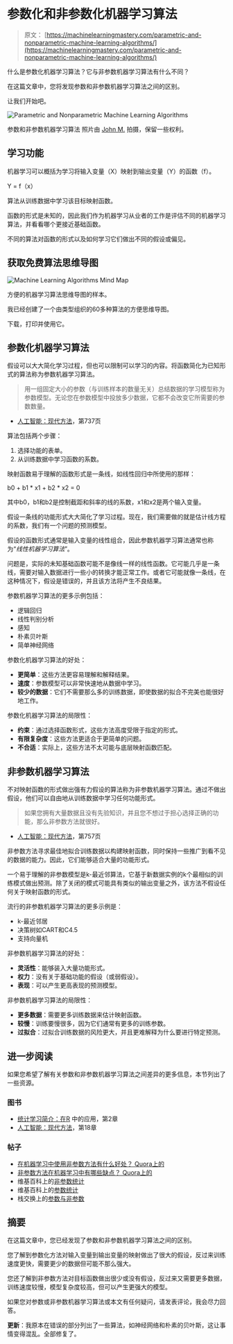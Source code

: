 # 参数化和非参数化机器学习算法

> 原文： [https://machinelearningmastery.com/parametric-and-nonparametric-machine-learning-algorithms/](https://machinelearningmastery.com/parametric-and-nonparametric-machine-learning-algorithms/)

什么是参数化机器学习算法？它与非参数机器学习算法有什么不同？

在这篇文章中，您将发现参数和非参数机器学习算法之间的区别。

让我们开始吧。

![Parametric and Nonparametric Machine Learning Algorithms](img/b326598ff8e5e20a2984032cbe165115.jpg)

参数和非参数机器学习算法
照片由 [John M.](https://www.flickr.com/photos/luxxeon/8251183362) 拍摄，保留一些权利。

## 学习功能

机器学习可以概括为学习将输入变量（X）映射到输出变量（Y）的函数（f）。

Y = f（x）

算法从训练数据中学习该目标映射函数。

函数的形式是未知的，因此我们作为机器学习从业者的工作是评估不同的机器学习算法，并看看哪个更接近基础函数。

不同的算法对函数的形式以及如何学习它们做出不同的假设或偏见。

## 获取免费算法思维导图

![Machine Learning Algorithms Mind Map](img/2ce1275c2a1cac30a9f4eea6edd42d61.jpg)

方便的机器学习算法思维导图的样本。

我已经创建了一个由类型组织的60多种算法的方便思维导图。

下载，打印并使用它。

## 参数化机器学习算法

假设可以大大简化学习过程，但也可以限制可以学习的内容。将函数简化为已知形式的算法称为参数机器学习算法。

> 用一组固定大小的参数（与训练样本的数量无关）总结数据的学习模型称为参数模型。无论您在参数模型中投放多少数据，它都不会改变它所需要的参数数量。

- [人工智能：现代方法](http://www.amazon.com/dp/0136042597?tag=inspiredalgor-20)，第737页

算法包括两个步骤：

1.  选择功能的表单。
2.  从训练数据中学习函数的系数。

映射函数易于理解的函数形式是一条线，如线性回归中所使用的那样：

b0 + b1 * x1 + b2 * x2 = 0

其中b0，b1和b2是控制截距和斜率的线的系数，x1和x2是两个输入变量。

假设一条线的功能形式大大简化了学习过程。现在，我们需要做的就是估计线方程的系数，我们有一个问题的预测模型。

假设的函数形式通常是输入变量的线性组合，因此参数机器学习算法通常也称为“_线性机器学习算法_”。

问题是，实际的未知基础函数可能不是像线一样的线性函数。它可能几乎是一条线，需要对输入数据进行一些小的转换才能正常工作。或者它可能就像一条线，在这种情况下，假设是错误的，并且该方法将产生不良结果。

参数机器学习算法的更多示例包括：

*   逻辑回归
*   线性判别分析
*   感知
*   朴素贝叶斯
*   简单神经网络

参数化机器学习算法的好处：

*   **更简单**：这些方法更容易理解和解释结果。
*   **速度**：参数模型可以非常快速地从数据中学习。
*   **较少的数据**：它们不需要那么多的训练数据，即使数据的拟合不完美也能很好地工作。

参数化机器学习算法的局限性：

*   **约束**：通过选择函数形式，这些方法高度受限于指定的形式。
*   **有限复杂度**：这些方法更适合于更简单的问题。
*   **不合适**：实际上，这些方法不太可能与底层映射函数匹配。

## 非参数机器学习算法

不对映射函数的形式做出强有力假设的算法称为非参数机器学习算法。通过不做出假设，他们可以自由地从训练数据中学习任何功能形式。

> 如果您拥有大量数据且没有先验知识，并且您不想过于担心选择正确的功能，那么非参数方法就很好。

- [人工智能：现代方法](http://www.amazon.com/dp/0136042597?tag=inspiredalgor-20)，第757页

非参数方法寻求最佳地拟合训练数据以构建映射函数，同时保持一些推广到看不见的数据的能力。因此，它们能够适合大量的功能形式。

一个易于理解的非参数模型是k-最近邻算法，它基于新数据实例的k个最相似的训练模式做出预测。除了关闭的模式可能具有类似的输出变量之外，该方法不假设任何关于映射函数的形式。

流行的非参数机器学习算法的更多示例是：

*   k-最近邻居
*   决策树如CART和C4.5
*   支持向量机

非参数机器学习算法的好处：

*   **灵活性**：能够装入大量功能形式。
*   **权力**：没有关于基础功能的假设（或弱假设）。
*   **表现**：可以产生更高表现的预测模型。

非参数机器学习算法的局限性：

*   **更多数据**：需要更多训练数据来估计映射函数。
*   **较慢**：训练要慢很多，因为它们通常有更多的训练参数。
*   **过拟合**：过拟合训练数据的风险更大，并且更难解释为什么要进行特定预测。

## 进一步阅读

如果您希望了解有关参数和非参数机器学习算法之间差异的更多信息，本节列出了一些资源。

### 图书

*   [统计学习简介：在R](http://www.amazon.com/dp/1461471370?tag=inspiredalgor-20) 中的应用，第2章
*   [人工智能：现代方法](http://www.amazon.com/dp/0136042597?tag=inspiredalgor-20)，第18章

### 帖子

*   [在机器学习中使用非参数方法有什么好处？ Quora上的](https://www.quora.com/What-are-the-advantages-of-using-non-parametric-methods-in-machine-learning)
*   [非参数方法在机器学习中有哪些缺点？ Quora上的](https://www.quora.com/What-are-the-disadvantages-of-non-parametric-methods-in-machine-learning)
*   维基百科上的[非参数统计](https://en.wikipedia.org/wiki/Nonparametric_statistics)
*   维基百科上的[参数统计](https://en.wikipedia.org/wiki/Parametric_statistics)
*   栈交换上的[参数与非参数](http://stats.stackexchange.com/questions/50141/parametric-vs-nonparametric)

## 摘要

在这篇文章中，您已经发现了参数和非参数机器学习算法之间的区别。

您了解到参数化方法对输入变量到输出变量的映射做出了很大的假设，反过来训练速度更快，需要更少的数据但可能不那么强大。

您还了解到非参数方法对目标函数做出很少或没有假设，反过来又需要更多数据，训练速度较慢，模型复杂度较高，但可以产生更强大的模型。

如果您对参数或非参数机器学习算法或本文有任何疑问，请发表评论，我会尽力回答。

**更新**：我原本在错误的部分列出了一些算法，如神经网络和朴素的贝叶斯，这让事情变得混乱。全部修复了。